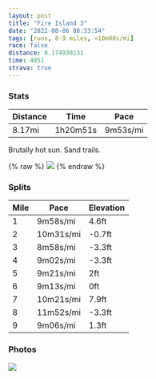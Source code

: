 ```yaml
---
layout: post
title: "Fire Island 3"
date: "2022-08-06 08:33:54"
tags: [runs, 8-9 miles, <10m00s/mi]
race: false
distance: 8.174930131
time: 4851
strava: true
---
```


### Stats

| Distance | Time | Pace |
|----------|------|------|
|8.17mi|1h20m51s|9m53s/mi|

Brutally hot sun. Sand trails.

{% raw %}
<img src='https://maps.googleapis.com/maps/api/staticmap?maptype=roadmap&path=enc:_abwFt{n}Lr@YD?BHf@vCLZv@bFf@nCh@fDt@lD|@vEH~A\zBDJn@vCv@dFl@vC^r@ZRb@Af@Iz@o@l@Y\?P\?j@Cr@Df@TnAPXVKaBr@_AZr@]~@YhAg@XBT^Dh@Nf@Dl@Ar@BbACj@J~A`@bCXb@Hb@OpAj@zAJ~@J`@Dd@d@fCXfAHh@Np@Fh@ZdAHl@L`BC?GaAIMRrBDdBDx@GFMBTIBBBJ?pALjA@p@Al@KrA@b@N`@DTj@Y}BbAINT|AFdAJp@Pz@?XnCgAZQKF?^LfAXpADj@EFmB|@SL@DFf@Rh@j@fCVlBz@nENj@L|@`@nBH~@Jl@h@bCnA|HRv@^pBNn@ZvBTj@Ll@Hv@x@zDDf@EHi@T]\ADBh@Ph@Lz@b@lBTxATr@^xCDr@x@jDl@zCL~@Pr@ZlB?N`@zAHr@Nl@Bn@~AzHzAvJRp@Pd@VdA^rCLr@ZjAJ|@XvATp@RzAFPLh@Nb@d@zDXjBZnAPfC`@fBVhB\lAr@nDVpBLzATbBj@dDHr@RxBPv@d@xDHx@dArHHfAJbAA`EIb@VhAl@~D^lBBd@CBaANw@?q@`@Q@N@z@g@xAIZWKy@e@sBIy@W}AMm@Sk@PmABm@CgBMeBw@yGSqAMaBu@qEIaAeAiH[uCUiAe@iDe@_Bc@iCQs@Gq@Ci@QuAK]iAaHMa@Oo@Im@Me@Ci@e@uAs@gE_@cBW{Bm@iCWoBYkAw@yEu@{D[qAYmBiAyGo@mDMc@a@mBm@eEuAsG[aC]iB?WBEz@a@DGKy@c@wBOi@Os@Is@WsAIi@Oo@OsA_@sAKw@M][yAe@cD[yAIq@kAiF[{BUoAYoA[_Ca@gBEe@i@gBHM`@Sl@QDBBMAA`@MCo@MiA_@}AyBp@K@GGIs@WoAW_BM}@jAg@HKMiAJsA@gAYqBA_@Bc@BMI_D_@qD[aBEa@Oc@Iw@K[QwA}@qEYkAQYCQHa@Tc@?ICOa@m@M]W_BM{AAYD]?_@KaCUcAA]Ka@cA`@I@IEe@iBBaA?i@Ki@WMg@L}AbA[D{@YSc@Mo@Oc@Ok@QqA}@eFYqAo@{DBUA_@QiAw@}Da@gBU_Be@sCw@eDYaBW}B[eBMQGAc@N&key=AIzaSyC1MId7bFpkLXNAaYhBSTb8jLyiSqzbDtM&size=800x800&markers=color:yellow|label:S|40.648,-73.15403&markers=color:green|label:F|40.64794,-73.15399999999994'>
{% endraw %}

### Splits

| Mile | Pace | Elevation |
|------|------|-----------|
|1|9m58s/mi|4.6ft|
|2|10m31s/mi|-0.7ft|
|3|8m58s/mi|-3.3ft|
|4|9m02s/mi|-3.3ft|
|5|9m21s/mi|2ft|
|6|9m13s/mi|0ft|
|7|10m21s/mi|7.9ft|
|8|11m52s/mi|-3.3ft|
|9|9m06s/mi|1.3ft|

### Photos
<img src='https://dgtzuqphqg23d.cloudfront.net/GXrDQCtYNYMC49AREXCmb-cG2gqY4V52kQB-DHvPJws-768x244.jpg'>
